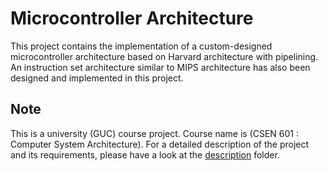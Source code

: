 # Microcontroller Architecture
This project contains the implementation of a custom-designed microcontroller architecture based on Harvard architecture with pipelining. An instruction set architecture similar to MIPS architecture has also been designed and implemented in this project.

## Note
This is a university (GUC) course project. Course name is (CSEN 601 : Computer System Architecture). For a detailed description of the project and its requirements, please have a look at the [description](description) folder.
